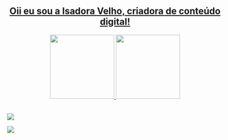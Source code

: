 <div align="center"> <a href="https://github.com/isadoraavelhow"> </div>
  
  
<div align="center">
<h2> Oii eu sou a Isadora Velho, criadora de conteúdo digital! </h2>
</div> 

<div align="center">
<a href="https://github.com/isadoraavelhow"> 
  
<img height="150em" src="https://github-readme-stats.vercel.app/api?username=isadoraavelhow&show_icons=true&theme=tokyonight&locale=pt-br&include_all_commits=true&count_private=true"/>

<img height="150em" src="https://github-readme-stats.vercel.app/api/top-langs/?username=isadoraavelhow&theme=tokyonight&layout=compact&locale=pt-br"/>
</div>
  <br>
  
<a href="https://www.youtube.com/channel/UCIGbJDhciBHXcmFrdDpyufA"> <img src="https://img.shields.io/badge/YouTube-FF0000?style=for-the-badge&logo=youtube&logoColor=white"/></a>
  
<a href="https://open.spotify.com/user/vgmnk0v53xtcwg3zechhfs70j?si=umhWNBeCS8ik7k5Ht8QwUQ&nd=1"> <img src="https://img.shields.io/badge/Spotify-FF0000?style=for-the-badge&logo=youtube&logoColor=white"/></a>
